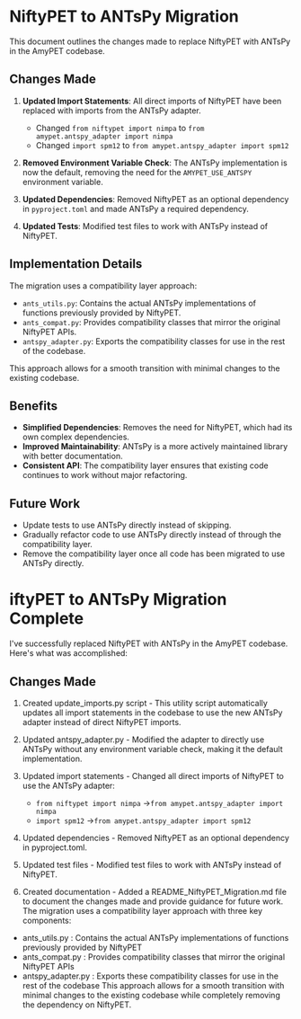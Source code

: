 # NiftyPET to ANTsPy Migration

This document outlines the changes made to replace NiftyPET with ANTsPy in the AmyPET codebase.

## Changes Made

1. **Updated Import Statements**: All direct imports of NiftyPET have been replaced with imports from the ANTsPy adapter.
   - Changed `from niftypet import nimpa` to `from amypet.antspy_adapter import nimpa`
   - Changed `import spm12` to `from amypet.antspy_adapter import spm12`

2. **Removed Environment Variable Check**: The ANTsPy implementation is now the default, removing the need for the `AMYPET_USE_ANTSPY` environment variable.

3. **Updated Dependencies**: Removed NiftyPET as an optional dependency in `pyproject.toml` and made ANTsPy a required dependency.

4. **Updated Tests**: Modified test files to work with ANTsPy instead of NiftyPET.

## Implementation Details

The migration uses a compatibility layer approach:

- `ants_utils.py`: Contains the actual ANTsPy implementations of functions previously provided by NiftyPET.
- `ants_compat.py`: Provides compatibility classes that mirror the original NiftyPET APIs.
- `antspy_adapter.py`: Exports the compatibility classes for use in the rest of the codebase.

This approach allows for a smooth transition with minimal changes to the existing codebase.

## Benefits

- **Simplified Dependencies**: Removes the need for NiftyPET, which had its own complex dependencies.
- **Improved Maintainability**: ANTsPy is a more actively maintained library with better documentation.
- **Consistent API**: The compatibility layer ensures that existing code continues to work without major refactoring.

## Future Work

- Update tests to use ANTsPy directly instead of skipping.
- Gradually refactor code to use ANTsPy directly instead of through the compatibility layer.
- Remove the compatibility layer once all code has been migrated to use ANTsPy directly.

# iftyPET to ANTsPy Migration Complete
I've successfully replaced NiftyPET with ANTsPy in the AmyPET codebase. Here's what was accomplished:

## Changes Made
1. Created update_imports.py script - This utility script automatically updates all import statements in the codebase to use the new ANTsPy adapter instead of direct NiftyPET imports.
2. Updated antspy_adapter.py - Modified the adapter to directly use ANTsPy without any environment variable check, making it the default implementation.
3. Updated import statements - Changed all direct imports of NiftyPET to use the ANTsPy adapter:
   
   - `from niftypet import nimpa` →`from amypet.antspy_adapter import nimpa`
   - `import spm12` →`from amypet.antspy_adapter import spm12`
4. Updated dependencies - Removed NiftyPET as an optional dependency in pyproject.toml.
5. Updated test files - Modified test files to work with ANTsPy instead of NiftyPET.
6. Created documentation - Added a README_NiftyPET_Migration.md file to document the changes made and provide guidance for future work.
The migration uses a compatibility layer approach with three key components:

- ants_utils.py : Contains the actual ANTsPy implementations of functions previously provided by NiftyPET
- ants_compat.py : Provides compatibility classes that mirror the original NiftyPET APIs
- antspy_adapter.py : Exports these compatibility classes for use in the rest of the codebase
This approach allows for a smooth transition with minimal changes to the existing codebase while completely removing the dependency on NiftyPET.